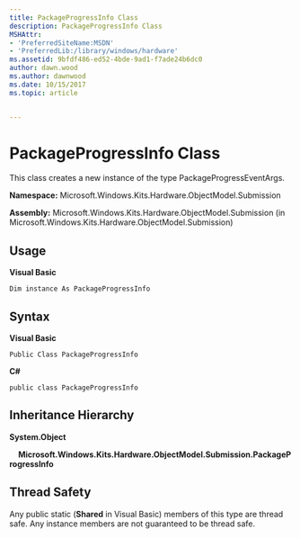 ```yaml
---
title: PackageProgressInfo Class
description: PackageProgressInfo Class
MSHAttr:
- 'PreferredSiteName:MSDN'
- 'PreferredLib:/library/windows/hardware'
ms.assetid: 9bfdf486-ed52-4bde-9ad1-f7ade24b6dc0
author: dawn.wood
ms.author: dawnwood
ms.date: 10/15/2017
ms.topic: article


---
```


# PackageProgressInfo Class


This class creates a new instance of the type PackageProgressEventArgs.

**Namespace:** Microsoft.Windows.Kits.Hardware.ObjectModel.Submission

**Assembly:** Microsoft.Windows.Kits.Hardware.ObjectModel.Submission (in Microsoft.Windows.Kits.Hardware.ObjectModel.Submission)

## <span id="Usage"></span><span id="usage"></span><span id="USAGE"></span>Usage


**Visual Basic**

`Dim instance As PackageProgressInfo`

## <span id="Syntax"></span><span id="syntax"></span><span id="SYNTAX"></span>Syntax


**Visual Basic**

`Public Class PackageProgressInfo`

**C#**

`public class PackageProgressInfo`

## <span id="Inheritance_Hierarchy"></span><span id="inheritance_hierarchy"></span><span id="INHERITANCE_HIERARCHY"></span>Inheritance Hierarchy


**System.Object**

    **Microsoft.Windows.Kits.Hardware.ObjectModel.Submission.PackageProgressInfo**

## <span id="Thread_Safety"></span><span id="thread_safety"></span><span id="THREAD_SAFETY"></span>Thread Safety


Any public static (**Shared** in Visual Basic) members of this type are thread safe. Any instance members are not guaranteed to be thread safe.

 

 







